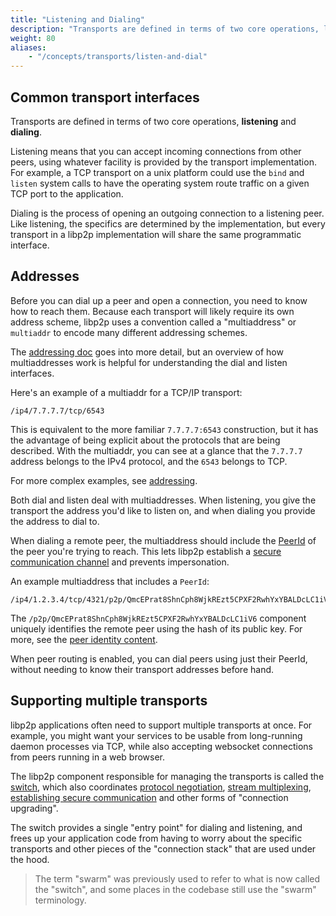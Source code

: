 ```yaml
---
title: "Listening and Dialing"
description: "Transports are defined in terms of two core operations, listening and dialing. Learn about how peers use both interfaces in libp2p."
weight: 80
aliases:
    - "/concepts/transports/listen-and-dial"
---
```


## Common transport interfaces

Transports are defined in terms of two core operations, **listening** and
**dialing**.

Listening means that you can accept incoming connections from other peers,
using whatever facility is provided by the
transport implementation. For example, a TCP transport on a unix platform could
use the `bind` and `listen` system calls to have the operating system route
traffic on a given TCP port to the application.

Dialing is the process of opening an outgoing connection to a listening peer.
Like listening, the specifics are determined by the implementation, but every
transport in a libp2p implementation will share the same programmatic interface.

## Addresses

Before you can dial up a peer and open a connection, you need to know how to
reach them. Because each transport will likely require its own address scheme,
libp2p uses a convention called a "multiaddress" or `multiaddr` to encode
many different addressing schemes.

The [addressing doc](../../fundamentals/addressing) goes into more detail, but an overview
of how multiaddresses work is helpful for understanding the dial and listen
interfaces.

Here's an example of a multiaddr for a TCP/IP transport:

```shell
/ip4/7.7.7.7/tcp/6543
```

This is equivalent to the more familiar `7.7.7.7:6543` construction, but it
has the advantage of being explicit about the protocols that are being
described. With the multiaddr, you can see at a glance that the `7.7.7.7`
address belongs to the IPv4 protocol, and the `6543` belongs to TCP.

For more complex examples, see [addressing](../../fundamentals/addressing).

Both dial and listen deal with multiaddresses. When listening, you give the
transport the address you'd like to listen on, and when dialing you provide the
address to dial to.

When dialing a remote peer, the multiaddress should include the
[PeerId](../../fundamentals/peers#peer-id) of the peer you're trying to reach.
This lets libp2p establish a [secure communication channel](../../secure-comm/overview)
and prevents impersonation.

An example multiaddress that includes a `PeerId`:

```shell
/ip4/1.2.3.4/tcp/4321/p2p/QmcEPrat8ShnCph8WjkREzt5CPXF2RwhYxYBALDcLC1iV6
```

The `/p2p/QmcEPrat8ShnCph8WjkREzt5CPXF2RwhYxYBALDcLC1iV6` component uniquely
identifies the remote peer using the hash of its public key.
For more, see the [peer identity content](../../fundamentals/peers#peer-id).

When peer routing is enabled, you can dial peers using just their PeerId,
without needing to know their transport addresses before hand.

## Supporting multiple transports

libp2p applications often need to support multiple transports at once. For
example, you might want your services to be usable from long-running daemon
processes via TCP, while also accepting websocket connections from peers running
in a web browser.

The libp2p component responsible for managing the transports is called the
[switch][definition_switch], which also coordinates
[protocol negotiation](../../fundamentals/protocols/#protocol-negotiation),
[stream multiplexing](../../multiplex/overview),
[establishing secure communication](../../secure-comm/overview) and other forms of
"connection upgrading".

The switch provides a single "entry point" for dialing and listening, and frees
up your application code from having to worry about the specific transports
and other pieces of the "connection stack" that are used under the hood.

> The term "swarm" was previously used to refer to what is now called the "switch",
> and some places in the codebase still use the "swarm" terminology.

[definition_switch]: ../../appendix/glossary/#switch
